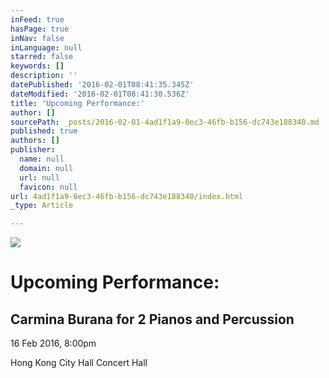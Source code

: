 ```yaml
---
inFeed: true
hasPage: true
inNav: false
inLanguage: null
starred: false
keywords: []
description: ''
datePublished: '2016-02-01T08:41:35.345Z'
dateModified: '2016-02-01T08:41:30.536Z'
title: 'Upcoming Performance:'
author: []
sourcePath: _posts/2016-02-01-4ad1f1a9-0ec3-46fb-b156-dc743e188340.md
published: true
authors: []
publisher:
  name: null
  domain: null
  url: null
  favicon: null
url: 4ad1f1a9-0ec3-46fb-b156-dc743e188340/index.html
_type: Article

---
```

![](https://the-grid-user-content.s3-us-west-2.amazonaws.com/5759934b-4299-4870-bd33-a70308d6d9a7.jpg)

# Upcoming Performance:

## Carmina Burana for 2 Pianos and Percussion

16 Feb 2016, 8:00pm

Hong Kong City Hall Concert Hall
